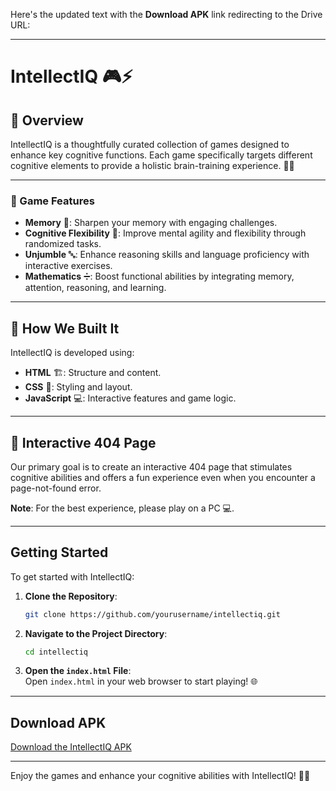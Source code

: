 Here's the updated text with the **Download APK** link redirecting to the Drive URL:

---

# IntellectIQ 🎮⚡

## 🚀 Overview

IntellectIQ is a thoughtfully curated collection of games designed to enhance key cognitive functions. Each game specifically targets different cognitive elements to provide a holistic brain-training experience. 🧠💡

---

### 🚀 Game Features

- **Memory** 🧠: Sharpen your memory with engaging challenges.  
- **Cognitive Flexibility** 🔄: Improve mental agility and flexibility through randomized tasks.  
- **Unjumble** 🔤: Enhance reasoning skills and language proficiency with interactive exercises.  
- **Mathematics** ➗: Boost functional abilities by integrating memory, attention, reasoning, and learning.

---

## 🚀 How We Built It

IntellectIQ is developed using:  
- **HTML** 🏗️: Structure and content.  
- **CSS** 🎨: Styling and layout.  
- **JavaScript** 💻: Interactive features and game logic.

---

## 🚀 Interactive 404 Page

Our primary goal is to create an interactive 404 page that stimulates cognitive abilities and offers a fun experience even when you encounter a page-not-found error.

**Note**: For the best experience, please play on a PC 💻.

---

## Getting Started

To get started with IntellectIQ:

1. **Clone the Repository**:  
   ```bash
   git clone https://github.com/yourusername/intellectiq.git
   ```

2. **Navigate to the Project Directory**:  
   ```bash
   cd intellectiq
   ```

3. **Open the `index.html` File**:  
   Open `index.html` in your web browser to start playing! 🌐

---

## Download APK

[Download the IntellectIQ APK](https://drive.google.com/file/d/1o8sywpALAhnvySCeKCyHSWHq9mqarOvo/view?usp=sharing)

---

Enjoy the games and enhance your cognitive abilities with IntellectIQ! 🚀🧠
